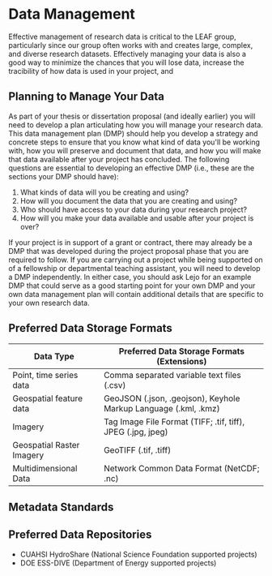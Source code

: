 # Data Management

Effective management of research data is critical to the LEAF group, particularly since our group often works with and creates large, complex, and diverse research datasets. Effectively managing your data is also a good way to minimize the chances that you will lose data, increase the tracibility of how data is used in your project, and   

## Planning to Manage Your Data

As part of your thesis or dissertation proposal (and ideally earlier) you will need to develop a plan articulating how you will manage your research data. This data management plan (DMP) should help you develop a strategy and concrete steps to ensure that you know what kind of data you'll be working with, how you will preserve and document that data, and how you will make that data available after your project has concluded. The following questions are essential to developing an effective DMP (i.e., these are the sections your DMP should have):

1. What kinds of data will you be creating and using? 
2. How will you document the data that you are creating and using? 
3. Who should have access to your data during your research project?
4. How will you make your data available and usable after your project is over? 

If your project is in support of a grant or contract, there may already be a DMP that was developed during the project proposal phase that you are required to follow. If you are carrying out a project while being supported on of a fellowship or departmental teaching assistant, you will need to develop a DMP independently. In either case, you should ask Lejo for an example DMP that could serve as a good starting point for your own DMP and your own data management plan will contain additional details that are specific to your own research data.  

## Preferred Data Storage Formats 

| Data Type | Preferred Data Storage Formats (Extensions) |
| --- | --- | 
| Point, time series data | Comma separated variable text files (.csv) |
| Geospatial feature data | GeoJSON (.json, .geojson), Keyhole Markup Language (.kml, .kmz) |
| Imagery | Tag Image File Format (TIFF; .tif, tiff), JPEG (.jpg, jpeg) |
| Geospatial Raster Imagery | GeoTIFF (.tif, .tiff) | 
| Multidimensional Data | Network Common Data Format (NetCDF; .nc) |

## Metadata Standards


## Preferred Data Repositories

* CUAHSI HydroShare (National Science Foundation supported projects)
* DOE ESS-DIVE (Department of Energy supported projects)



